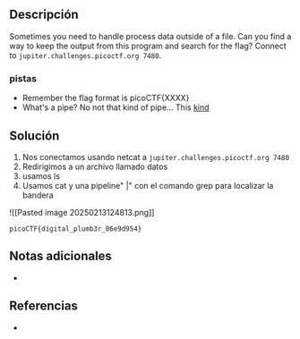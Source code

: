 ## Descripción 

Sometimes you need to handle process data outside of a file. Can you find a way to keep the output from this program and search for the flag? Connect to `jupiter.challenges.picoctf.org 7480`.

### pistas

- Remember the flag format is picoCTF{XXXX}
- What's a pipe? No not that kind of pipe... This [kind](http://www.linfo.org/pipes.html)

## Solución

1. Nos conectamos usando netcat a `jupiter.challenges.picoctf.org 7480`
2.  Redirigimos a un archivo llamado datos
3. usamos ls
4. Usamos cat y una pipeline" |"  con el comando grep para localizar la bandera


![[Pasted image 20250213124813.png]]


```
picoCTF{digital_plumb3r_06e9d954}
```

## Notas adicionales

- 
## Referencias

- 